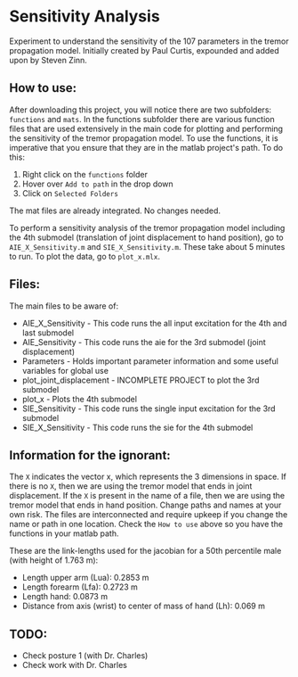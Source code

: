 Sensitivity Analysis
====================

Experiment to understand the sensitivity of the 107 parameters in the tremor propagation model.
Initially created by Paul Curtis, expounded and added upon by Steven Zinn.

How to use:
-----------
After downloading this project, you will notice there are two subfolders: `functions` and `mats`. In the functions subfolder there are various function files that are used
extensively in the main code for plotting and performing the sensitivity of the tremor propagation model. To use the functions, it is imperative that you ensure that they are
in the matlab project's path. To do this:
1. Right click on the `functions` folder
2. Hover over `Add to path` in the drop down
3. Click on `Selected Folders`

The mat files are already integrated. No changes needed.

To perform a sensitivity analysis of the tremor propagation model including the 4th submodel (translation of joint displacement to hand position), go to `AIE_X_Sensitivity.m` and 
`SIE_X_Sensitivity.m`. These take about 5 minutes to run. To plot the data, go to `plot_x.mlx`. 

Files:
------
The main files to be aware of:
* AIE_X_Sensitivity - This code runs the all input excitation for the 4th and last submodel
* AIE_Sensitivity - This code runs the aie for the 3rd submodel (joint displacement)
* Parameters - Holds important parameter information and some useful variables for global use
* plot_joint_displacement - INCOMPLETE PROJECT to plot the 3rd submodel
* plot_x - Plots the 4th submodel
* SIE_Sensitivity - This code runs the single input excitation for the 3rd submodel
* SIE_X_Sensitivity - This code runs the sie for the 4th submodel

Information for the ignorant:
-----------------------------
The `X` indicates the vector x, which represents the 3 dimensions in space. If there is no `X`, then we are using the tremor model that ends in joint displacement. 
If the `X` is present in the name of a file, then we are using the tremor model that ends in hand position. Change paths and names at your own risk. The files are interconnected
and require upkeep if you change the name or path in one location. Check the `How to use` above so you have the functions in your matlab path.

These are the link-lengths used for the jacobian for a 50th percentile male (with height of 1.763 m):
- Length upper arm (Lua): 0.2853 m
- Length forearm (Lfa): 0.2723 m
- Length hand: 0.0873 m
- Distance from axis (wrist) to center of mass of hand (Lh): 0.069 m

TODO:
-----
* Check posture 1 (with Dr. Charles)
* Check work with Dr. Charles